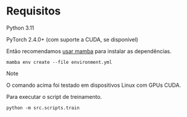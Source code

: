 # Requisitos
Python 3.11

PyTorch 2.4.0+ (com suporte a CUDA, se disponível)

Então recomendamos [usar mamba](https://mamba.readthedocs.io/en/latest/installation/mamba-installation.html)
para instalar as dependências.

    mamba env create --file environment.yml

> [!NOTE]
> O comando acima foi testado em dispositivos Linux com GPUs CUDA.

Para executar o script de treinamento.

    python -m src.scripts.train

